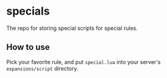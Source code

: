 # specials

The repo for storing special scripts for special rules.

## How to use

Pick your favorite rule, and put `special.lua` into your server's `expansions/script` directory.
